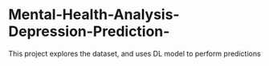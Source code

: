 # Mental-Health-Analysis-Depression-Prediction-
This project explores the dataset, and uses DL model to perform predictions
